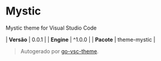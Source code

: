 # Mystic

Mystic theme for Visual Studio Code

| **Versão** | 0.0.1 |
| **Engine** | ^1.0.0 |
| **Pacote** | theme-mystic |

> Autogerado por [go-vsc-theme](https://github.com/natalbu/go-vsc-theme).
